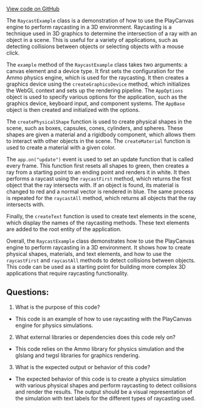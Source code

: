 [View code on GitHub](https://github.com/playcanvas/engine/examples/src/examples/physics/raycast.tsx)

The `RaycastExample` class is a demonstration of how to use the PlayCanvas engine to perform raycasting in a 3D environment. Raycasting is a technique used in 3D graphics to determine the intersection of a ray with an object in a scene. This is useful for a variety of applications, such as detecting collisions between objects or selecting objects with a mouse click.

The `example` method of the `RaycastExample` class takes two arguments: a canvas element and a device type. It first sets the configuration for the Ammo physics engine, which is used for the raycasting. It then creates a graphics device using the `createGraphicsDevice` method, which initializes the WebGL context and sets up the rendering pipeline. The `AppOptions` object is used to specify various options for the application, such as the graphics device, keyboard input, and component systems. The `AppBase` object is then created and initialized with the options.

The `createPhysicalShape` function is used to create physical shapes in the scene, such as boxes, capsules, cones, cylinders, and spheres. These shapes are given a material and a rigidbody component, which allows them to interact with other objects in the scene. The `createMaterial` function is used to create a material with a given color.

The `app.on("update")` event is used to set an update function that is called every frame. This function first resets all shapes to green, then creates a ray from a starting point to an ending point and renders it in white. It then performs a raycast using the `raycastFirst` method, which returns the first object that the ray intersects with. If an object is found, its material is changed to red and a normal vector is rendered in blue. The same process is repeated for the `raycastAll` method, which returns all objects that the ray intersects with.

Finally, the `createText` function is used to create text elements in the scene, which display the names of the raycasting methods. These text elements are added to the root entity of the application.

Overall, the `RaycastExample` class demonstrates how to use the PlayCanvas engine to perform raycasting in a 3D environment. It shows how to create physical shapes, materials, and text elements, and how to use the `raycastFirst` and `raycastAll` methods to detect collisions between objects. This code can be used as a starting point for building more complex 3D applications that require raycasting functionality.
## Questions: 
 1. What is the purpose of this code?
- This code is an example of how to use raycasting with the PlayCanvas engine for physics simulations.

2. What external libraries or dependencies does this code rely on?
- This code relies on the Ammo library for physics simulation and the glslang and twgsl libraries for graphics rendering.

3. What is the expected output or behavior of this code?
- The expected behavior of this code is to create a physics simulation with various physical shapes and perform raycasting to detect collisions and render the results. The output should be a visual representation of the simulation with text labels for the different types of raycasting used.